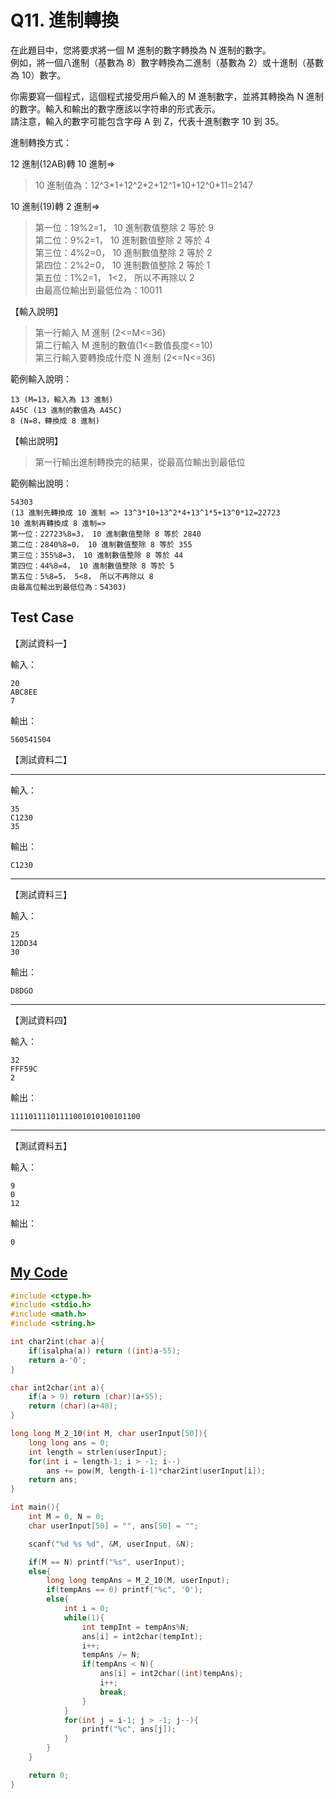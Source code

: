 # Q11. 進制轉換

在此題目中，您將要求將一個 M 進制的數字轉換為 N 進制的數字。  
例如，將一個八進制（基數為 8）數字轉換為二進制（基數為 2）或十進制（基數為 10）數字。

你需要寫一個程式，這個程式接受用戶輸入的 M 進制數字，並將其轉換為 N 進制的數字。輸入和輸出的數字應該以字符串的形式表示。  
請注意，輸入的數字可能包含字母 A 到 Z，代表十進制數字 10 到 35。

進制轉換方式：

12 進制(12AB)轉 10 進制=>

> 10 進制值為：12^3\*1+12^2\*2+12^1\*10+12^0\*11=2147

10 進制(19)轉 2 進制=>

> 第一位：19%2=1， 10 進制數值整除 2 等於 9  
> 第二位：9%2=1， 10 進制數值整除 2 等於 4  
> 第三位：4%2=0， 10 進制數值整除 2 等於 2  
> 第四位：2%2=0， 10 進制數值整除 2 等於 1  
> 第五位：1%2=1， 1<2， 所以不再除以 2  
> 由最高位輸出到最低位為：10011

【輸入說明】

> 第一行輸入 M 進制 (2<=M<=36)  
> 第二行輸入 M 進制的數值(1<=數值長度<=10)  
> 第三行輸入要轉換成什麼 N 進制 (2<=N<=36)

範例輸入說明：

    13 (M=13，輸入為 13 進制)
    A45C (13 進制的數值為 A45C)
    8 (N=8，轉換成 8 進制)

【輸出說明】

> 第一行輸出進制轉換完的結果，從最高位輸出到最低位

範例輸出說明：

    54303
    (13 進制先轉換成 10 進制 => 13^3*10+13^2*4+13^1*5+13^0*12=22723
    10 進制再轉換成 8 進制=>
    第一位：22723%8=3， 10 進制數值整除 8 等於 2840
    第二位：2840%8=0， 10 進制數值整除 8 等於 355
    第三位：355%8=3， 10 進制數值整除 8 等於 44
    第四位：44%8=4， 10 進制數值整除 8 等於 5
    第五位：5%8=5， 5<8， 所以不再除以 8
    由最高位輸出到最低位為：54303)

## Test Case

【測試資料一】

輸入：

    20
    ABC8EE
    7

輸出：

    560541504

【測試資料二】

---

輸入：

    35
    C1230
    35

輸出：

    C1230

---

【測試資料三】

輸入：

    25
    12DD34
    30

輸出：

    D8DGO

---

【測試資料四】

輸入：

    32
    FFF59C
    2

輸出：

    11110111101111001010100101100

---

【測試資料五】

輸入：

    9
    0
    12

輸出：

    0

## [My Code](./q011.c)

```c
#include <ctype.h>
#include <stdio.h>
#include <math.h>
#include <string.h>

int char2int(char a){
    if(isalpha(a)) return ((int)a-55);
    return a-'0';
}

char int2char(int a){
    if(a > 9) return (char)(a+55);
    return (char)(a+48);
}

long long M_2_10(int M, char userInput[50]){
    long long ans = 0;
    int length = strlen(userInput);
    for(int i = length-1; i > -1; i--)
        ans += pow(M, length-i-1)*char2int(userInput[i]);
    return ans;
}

int main(){
    int M = 0, N = 0;
    char userInput[50] = "", ans[50] = "";

    scanf("%d %s %d", &M, userInput, &N);

    if(M == N) printf("%s", userInput);
    else{
        long long tempAns = M_2_10(M, userInput);
        if(tempAns == 0) printf("%c", '0');
        else{
            int i = 0;
            while(1){
                int tempInt = tempAns%N;
                ans[i] = int2char(tempInt);
                i++;
                tempAns /= N;
                if(tempAns < N){
                    ans[i] = int2char((int)tempAns);
                    i++;
                    break;
                }
            }
            for(int j = i-1; j > -1; j--){
                printf("%c", ans[j]);
            }
        }
    }

    return 0;
}
```
